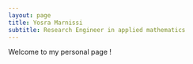 ```yaml
---
layout: page
title: Yosra Marnissi 
subtitle: Research Engineer in applied mathematics 
---
```

Welcome to my personal page ! 


